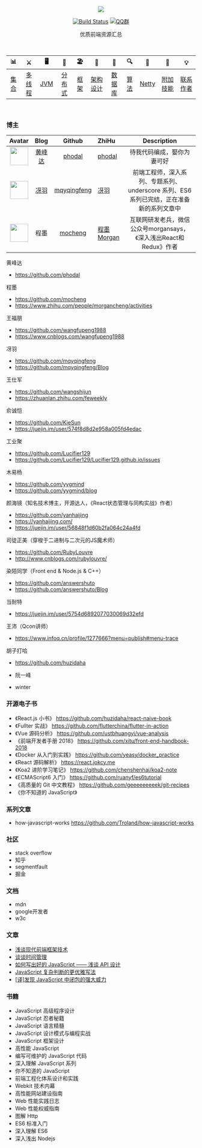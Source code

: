 <div align="center">  

<img src="https://ws1.sinaimg.cn/large/0069RVTdly1fubocn5pxaj30go082dg1.jpg" width=""/> 
<br/>

[![Build Status](https://travis-ci.org/crossoverJie/JCSprout.svg?branch=master)](https://travis-ci.org/crossoverJie/JCSprout)
[![QQ群](https://img.shields.io/badge/QQ%E7%BE%A4-787381170-yellowgreen.svg)](https://jq.qq.com/?_wv=1027&k=5HPYvQk)

[qq0groupsvg]: https://img.shields.io/badge/QQ%E7%BE%A4-787381170-yellowgreen.svg
[qq0group]: https://jq.qq.com/?_wv=1027&k=5HPYvQk

优质前端资源汇总
</div><br>


| 📊 |⚔️ | 🖥 | 🚏 | 🏖  | 🌁| 📮 | 🔍 | 🚀 | 🌈 |💡
| :--------: | :---------: | :---------: | :---------: | :---------: | :---------:| :---------: | :-------: | :-------:| :------:|:------:|
| [集合](#常用集合) | [多线程](#java-多线程)|[JVM](#jvm) | [分布式](#分布式相关) |[框架](#常用框架第三方组件)|[架构设计](#架构设计)| [数据库](#db-相关) |[算法](#数据结构与算法)|[Netty](#netty-相关)| [附加技能](#附加技能)|[联系作者](#联系作者) |
<br>

### 博主
|Avatar|Blog|Github|ZhiHu|Description|
|:----:|:------:|:----:|:----|:----------:|
|<img width="48" height="48" src="https://avatars1.githubusercontent.com/u/472311?s=400&v=4"/>|[黄峰达](https://www.phodal.com/blog/)|[phodal](https://github.com/phodal)|[phodal](https://www.zhihu.com/people/phodal/activities)|待我代码编成，娶你为妻可好|
|<img width="48" height="48" src="https://avatars0.githubusercontent.com/u/11458263?s=400&v=4"/>|[冴羽](https://github.com/mqyqingfeng/Blog)|[mqyqingfeng](https://github.com/mqyqingfeng)|[冴羽](https://www.zhihu.com/people/qing-feng-yi-yang/activities)|前端工程师，深入系列、专题系列、underscore 系列、ES6 系列已完结，正在准备新的系列文章中|
|<img width="48" height="48" src="https://avatars0.githubusercontent.com/u/239291?s=400&v=4"/>|程墨|[mocheng](https://github.com/mocheng)|[程墨Morgan](https://www.zhihu.com/people/morgancheng)|互联网研发老兵，微信公众号morgansays，《深入浅出React和Redux》作者|

黄峰达
- https://github.com/phodal

程墨
- https://github.com/mocheng
- https://www.zhihu.com/people/morgancheng/activities

王福朋
- https://github.com/wangfupeng1988
- https://www.cnblogs.com/wangfupeng1988

冴羽
- https://github.com/mqyqingfeng
- https://github.com/mqyqingfeng/Blog

王仕军
- https://github.com/wangshijun
- https://zhuanlan.zhihu.com/feweekly

俞诚恺
- https://github.com/KieSun
- https://juejin.im/user/574f8d8d2e958a005fd4edac

工业聚
- https://github.com/Lucifier129
- https://github.com/Lucifier129/Lucifier129.github.io/issues

木易杨
- https://github.com/yygmind
- https://github.com/yygmind/blog

颜海镜（知名技术博主，开源达人，《React状态管理与同构实战》作者）
- https://github.com/yanhaijing
- https://yanhaijing.com/
- https://juejin.im/user/56848f1d60b2fa064c24a4fd

司徒正美（穿梭于二进制与二次元的JS魔术师）
- https://github.com/RubyLouvre
- http://www.cnblogs.com/rubylouvre/

染陌同学（Front end & Node.js & C++）
- https://github.com/answershuto
- https://github.com/answershuto/Blog

当耐特
- https://juejin.im/user/5754d6892077030069d32efd

王沛（Qcon讲师）
- https://www.infoq.cn/profile/1277666?menu=publish#menu-trace

胡子打哈
- https://github.com/huzidaha

- 阮一峰
- winter

### 开源电子书
- 《React.js 小书》 https://github.com/huzidaha/react-naive-book
- 《Fullter 实战》 https://github.com/flutterchina/flutter-in-action
- 《Vue 源码分析》 https://github.com/ustbhuangyi/vue-analysis
- 《前端开发者手册 2018》 https://github.com/xitu/front-end-handbook-2018
- 《Docker 从入门到实践》 https://github.com/yeasy/docker_practice
- 《React 源码解析》 https://react.jokcy.me
- 《Koa2 进阶学习笔记》 https://github.com/chenshenhai/koa2-note
- 《ECMAScript6 入门》 https://github.com/ruanyf/es6tutorial
- 《高质量的 Git 中文教程》 https://github.com/geeeeeeeeek/git-recipes
- 《你不知道的 JavaScript》

### 系列文章
- how-javascript-works https://github.com/Troland/how-javascript-works

### 社区
- stack overflow
- 知乎
- segmentfault
- 掘金

### 文档
- mdn
- google开发者
- w3c

### 文章
- [浅谈现代前端框架技术](https://github.com/rainjay/blog/issues/8)
- [谈谈时间管理](https://github.com/rainjay/blog/issues/7)
- [如何写出好的 JavaScript —— 浅谈 API 设计](https://www.h5jun.com/post/how-to-write-better-js-code.html)
- [JavaScript 复杂判断的更优雅写法](https://juejin.im/post/5bdfef86e51d453bf8051bf8)
- [[译]发现 JavaScript 中闭包的强大威力](https://juejin.im/post/5c4e6a90e51d4552266576d2)

### 书籍
- JavaScript 高级程序设计
- JavaScript 忍者秘籍
- JavaScript 语言精髓
- JavaScript 设计模式与编程实战
- JavaScript 框架设计
- 高性能 JavaScript
- 编写可维护的 JavaScript 代码
- 深入理解 JavaScript 系列
- 你不知道的 JavaScript
- 前端工程化体系设计和实践
- Webkit 技术内幕
- 高性能网站建设指南
- Web 性能实践日志
- Web 性能权威指南
- 图解 Http
- ES6 标准入门
- 深入理解 ES6
- 深入浅出 Nodejs
